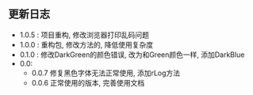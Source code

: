 ## 更新日志

- 1.0.5 : 项目重构, 修改浏览器打印乱码问题
- 1.0.0 : 重构包, 修改方法的, 降低使用复杂度
- 0.1.0 : 修改DarkGreen的颜色错误, 改为和Green颜色一样, 添加DarkBlue
- 0.0:
  - 0.0.7 修复黑色字体无法正常使用, 添加rLog方法
  - 0.0.6 正常使用的版本, 完善使用文档
